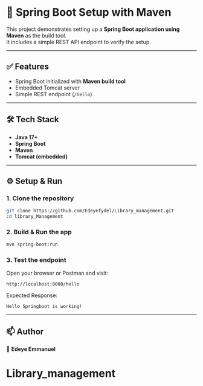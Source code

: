 # 🚀 Spring Boot Setup with Maven

This project demonstrates setting up a **Spring Boot application using Maven** as the build tool.  
It includes a simple REST API endpoint to verify the setup.

---

## ✅ Features
- Spring Boot initialized with **Maven build tool**
- Embedded Tomcat server
- Simple REST endpoint (`/hello`)

---

## 🛠️ Tech Stack
- **Java 17+**
- **Spring Boot**
- **Maven**
- **Tomcat (embedded)**

---

## ⚙️ Setup & Run

### 1. Clone the repository
```bash
git clone https://github.com/Edeyefydel/Library_management.git
cd library_Management
```

### 2. Build & Run the app
```bash
mvn spring-boot:run
```

### 3. Test the endpoint
Open your browser or Postman and visit:
```
http://localhost:8000/hello
```

Expected Response:
```text
Hello Springboot is working!
```

---

## 📫 Author
👤 **Edeye Emmanuel**
# Library_management
